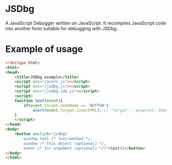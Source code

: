 # JSDbg
A JavaScript Debugger written on JavaScript. It recompiles JavaScript code into another form suitable for debugging with JSDbg.

# Example of usage

```html
<!doctype html>
<html>
<head>
	<title>JSDbg example</title>
	<script src="/acorn.js"></script>
	<script src="/jsdbg.js"></script>
	<script src="/jsdbg.ide.js"></script>
	<script>
	function test(event){
		if(event.target.nodeName == 'BUTTON')
			alert(event.targat.innerHTML); // "targat" - misprint. Debugger window will be opened.
	}
	</script>
</head>
<body>
	<button onclick="jsdbg(
		window.test /* func/method */,
		window /* this object (optional) */,
		event /* 1st argument (optional) */)">test()</button>
</body>
</html>
```
